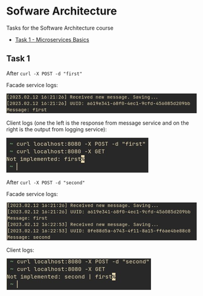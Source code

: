 # Sofware Architecture

Tasks for the Software Architecture course

* [Task 1 - Microservices Basics](https://github.com/iamthewalrus67/software-architecture/tree/micro_basics)

## Task 1

After `curl -X POST -d "first"`

Facade service logs:

![First Image](img/1.jpg)

Client logs (one the left is the response from message service and on the right is the output from logging service):

![Second Image](img/2.jpg)

After `curl -X POST -d "second"`

Facade service logs:

![!Third Image](img/3.jpg)

Client logs:

![Forth Image](img/4.jpg)
